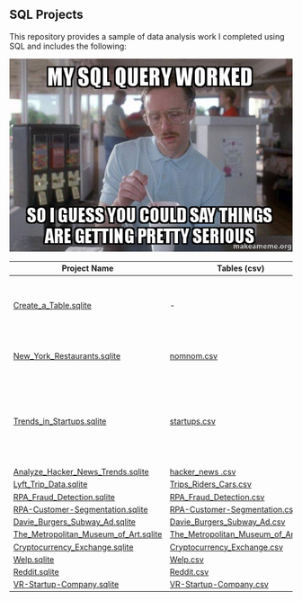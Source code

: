 ## SQL Projects

This repository provides a sample of data analysis work I completed using SQL and includes the following:

<p align="center">
  <img src="img/my-sql-query.jpg">
</p>

<div align="center">

Project Name  | Tables (csv)   | Description 
------------- | ------------- | ------------- |
[Create_a_Table.sqlite](https://github.com/RdEl00/SQL-Projects/blob/master/Create_a_Table.sqlite)  | - |Creating my friends table and add/delete data from it!
[New_York_Restaurants.sqlite](https://github.com/RdEl00/SQL-Projects/blob/master/New_York_Restaurants.sqlite)  | [nomnom.csv](https://github.com/RdEl00/SQL-Projects/blob/master/tables/nomnom.csv)| Finding the best dinner spots in the city.
[Trends_in_Startups.sqlite](https://github.com/RdEl00/SQL-Projects/blob/master/Trends_in_Startups.sqlite)  | [startups.csv](https://github.com/RdEl00/SQL-Projects/blob/master/tables/startups.csv)| Retrieve some interesting insights about the rising trends in the startup world.
[Analyze_Hacker_News_Trends.sqlite](https://github.com/RdEl00/SQL-Projects/blob/master/Analyze_Hacker_News_Trends.sqlite)  | [hacker_news .csv](https://github.com/RdEl00/SQL-Projects/blob/master/tables/hacker_news%20.csv)|-
[Lyft_Trip_Data.sqlite](https://github.com/RdEl00/SQL-Projects/blob/master/Lyft_Trip_Data.sqlite)  | [Trips_Riders_Cars.csv](https://github.com/RdEl00/SQL-Projects/blob/master/tables/Trips_Riders_Cars.csv)|-
[RPA_Fraud_Detection.sqlite](https://github.com/RdEl00/SQL-Projects/blob/master/RPA_Fraud_Detection.sqlite)  | [RPA_Fraud_Detection.csv](https://github.com/RdEl00/SQL-Projects/blob/master/tables/RPA_Fraud_Detection.csv)|-
[RPA-Customer-Segmentation.sqlite](https://github.com/RdEl00/SQL-Projects/blob/master/RPA-Customer-Segmentation.sqlite)  | [RPA-Customer-Segmentation.csv](https://github.com/RdEl00/SQL-Projects/blob/master/tables/RPA-Customer-Segmentation.csv)|-
[Davie_Burgers_Subway_Ad.sqlite](https://github.com/RdEl00/SQL-Projects/blob/master/Davie_Burgers_Subway_Ad.sqlite)  | [Davie_Burgers_Subway_Ad.csv](https://github.com/RdEl00/SQL-Projects/blob/master/tables/Davie_Burgers_Subway_Ad.csv)|-
[The_Metropolitan_Museum_of_Art.sqlite](https://github.com/RdEl00/SQL-Projects/blob/master/The_Metropolitan_Museum_of_Art.sqlite)  | [The_Metropolitan_Museum_of_Art.csv](https://github.com/RdEl00/SQL-Projects/blob/master/tables/The_Metropolitan_Museum_of_Art.csv)|-
[Cryptocurrency_Exchange.sqlite](https://github.com/RdEl00/SQL-Projects/blob/master/Cryptocurrency_Exchange.sqlite)  | [Cryptocurrency_Exchange.csv](https://github.com/RdEl00/SQL-Projects/blob/master/tables/Cryptocurrency_Exchange.csv)|-
[Welp.sqlite](https://github.com/RdEl00/SQL-Projects/blob/master/Welp.sqlite)  | [Welp.csv](https://github.com/RdEl00/SQL-Projects/blob/master/tables/Welp.csv)|-
[Reddit.sqlite](https://github.com/RdEl00/SQL-Projects/blob/master/Reddit.sqlite)  | [Reddit.csv](https://github.com/RdEl00/SQL-Projects/blob/master/tables/Reddit.csv)|-
[VR-Startup-Company.sqlite](https://github.com/RdEl00/SQL-Projects/blob/master/VR-Startup-Company.sqlite)  | [VR-Startup-Company.csv](https://github.com/RdEl00/SQL-Projects/blob/master/tables/VR-Startup-Company.csv)|-

</div>






